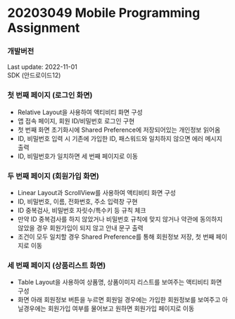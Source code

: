 # 20203049 Mobile Programming Assignment

### 개발버전
Last update: 2022-11-01<br>
SDK (안드로이드12)

### 첫 번째 페이지 (로그인 화면)
- Relative Layout을 사용하여 액티비티 화면 구성
- 앱 접속 페이지, 회원 ID/비밀번호 로그인 구현
- 첫 번째 화면 초기화시에 Shared Preference에 저장되어있는 개인정보 읽어옴
- ID, 비밀번호 입력 시 기존에 가입한 ID, 패스워드와 일치하지 않으면 에러 메시지 출력
- ID, 비밀번호가 일치하면 세 번째 페이지로 이동

### 두 번째 페이지 (회원가입 화면)
- Linear Layout과 ScrollView를 사용하여 액티비티 화면 구성
- ID, 비밀번호, 이름, 전화번호, 주소 입력창 구현
- ID 중복검사, 비밀번호 자릿수/특수키 등 규칙 체크
- 만약 ID 중복검사를 하지 않았거나 비밀번호 규칙에 맞지 않거나 약관에 동의하지 않았을 경우 회원가입이 되지 않고 안내 문구 출력
- 조건이 모두 일치할 경우 Shared Preference를 통해 회원정보 저장, 첫 번째 페이지로 이동

### 세 번째 페이지 (상품리스트 화면)
- Table Layout을 사용하여 상품명, 상품이미지 리스트를 보여주는 액티비티 화면 구성
- 화면 아래 회원정보 버튼을 누르면 회원일 경우에는 가입한 회원정보를 보여주고 아닐경우에는 회원가입 여부를 물어보고 원하면 회원가입 페이지로 이동